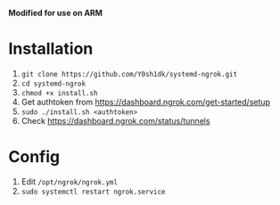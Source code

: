 **Modified for use on ARM**

# Installation

1. `git clone https://github.com/Y0sh1dk/systemd-ngrok.git`
2. `cd systemd-ngrok`
3. `chmod +x install.sh`
4. Get authtoken from https://dashboard.ngrok.com/get-started/setup
5. `sudo ./install.sh <authtoken>`
6. Check https://dashboard.ngrok.com/status/tunnels 

# Config
1. Edit `/opt/ngrok/ngrok.yml`
2. `sudo systemctl restart ngrok.service`